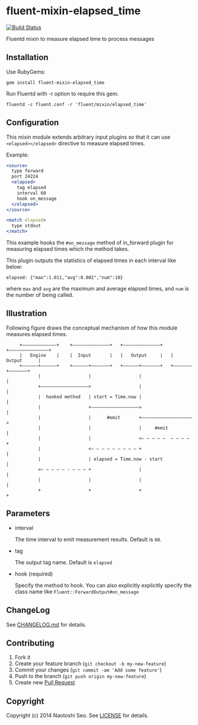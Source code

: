 # fluent-mixin-elapsed_time

[![Build Status](https://secure.travis-ci.org/sonots/fluent-mixin-elapsed_time.png?branch=master)](http://travis-ci.org/sonots/fluent-mixin-elapsed_time)

Fluentd mixin to measure elapsed time to process messages

## Installation

Use RubyGems:

    gem install fluent-mixin-elapsed_time

Run Fluentd with -r option to require this gem.

    fluentd -c fluent.conf -r 'fluent/mixin/elapsed_time'

## Configuration

This mixin module extends arbitrary input plugins so that it can use `<elapsed></elapsed>` directive to measure elapsed times. 

Example:

```apache
<source>
  type forward
  port 24224
  <elapsed>
    tag elapsed
    interval 60
    hook on_message
  </elapsed>
</source>

<match elapsed>
  type stdout
</match>
```

This example hooks the `#on_message` method of in_forward plugin for measuring elapsed times which the method takes.

This plugin outputs the statistics of elapsed times in each interval like below:

```
elapsed: {"max":1.011,"avg":0.002","num":10}
```

where `max` and `avg` are the maximum and average elapsed times, and `num` is the number of being called. 

## Illustration

Following figure draws the conceptual mechanism of how this module measures elapsed times.

```
     +–––––––––––––+    +––––––––––––––+   +––––––––––––––+   +–––––––––––––––+
     |   Engine    |    |  Input       |   |   Output     |   |   Output      |
     +––––––+––––––+    +––––––+–––––––+   +––––––+–––––––+   +–––––––+–––––––+
            |                  |                  |                   |
            +––––––––––––––––––>                  |                   |
            |  hooked method   | start = Time.now |                   |
            |                  +––––––––––––––––––>                   |
            |                  |      #emit       +–––––––––––––––––––>        
            |                  |                  |     #emit         |        
            |                  |                  <– – – – –  – – – – +        
            |                  <– – – – – – – – – +                   |
            |                  | elapsed = Time.now - start           |
            <– – – – – - – – – +                  |                   |
            |                  |                  |                   |
            +                  +                  +                   +
```

## Parameters

* interval

    The time interval to emit measurement results. Default is `60`. 

* tag

    The output tag name. Default is `elapsed`

* hook (required)

    Specify the method to hook. You can also explicitly explicitly specify the class name like `Fluent::ForwardOutput#on_message`
    
## ChangeLog

See [CHANGELOG.md](CHANGELOG.md) for details.

## Contributing

1. Fork it
2. Create your feature branch (`git checkout -b my-new-feature`)
3. Commit your changes (`git commit -am 'Add some feature'`)
4. Push to the branch (`git push origin my-new-feature`)
5. Create new [Pull Request](../../pull/new/master)

## Copyright

Copyright (c) 2014 Naotoshi Seo. See [LICENSE](LICENSE) for details.
